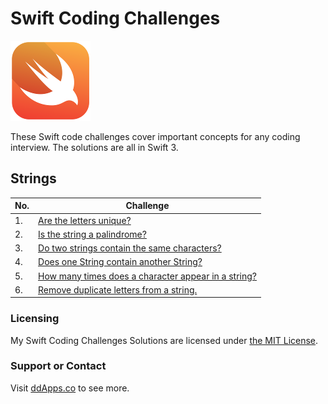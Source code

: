 # Swift Coding Challenges
![](art/swift.png?raw=true)

These Swift code challenges cover important concepts for any coding interview. The solutions are all in Swift 3.

## Strings

| No. | Challenge
| ------------- | -------------
| 1. | [Are the letters unique?](challenges/01_unique.swift)
| 2. | [Is the string a palindrome?](challenges/02_palindrome.swift)
| 3. | [Do two strings contain the same characters?](challenges/03_sameCharacters.swift)
| 4. | [Does one String contain another String?](challenges/04_contains.swift)
| 5. | [How many times does a character appear in a string?](challenges/05_charCount.swift)
| 6. | [Remove duplicate letters from a string.](challenges/06_removeDuplicates.swift)

### Licensing
My Swift Coding Challenges Solutions are licensed under [the MIT License](LICENSE).

### Support or Contact
Visit [ddApps.co](http://ddapps.co) to see more.
